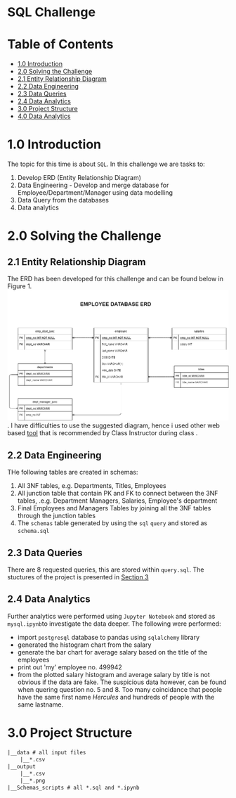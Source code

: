 # SQL Challenge

# Table of Contents
- [1.0 Introduction](#1-introduction)
- [2.0 Solving the Challenge](#2-solving-the-challenge)
-   [2.1 Entity Relationship Diagram](#2.1-Entity-Relationship-Diagram)
-   [2.2 Data Engineering](#2.2-Data-Engineering)
-   [2.3 Data Queries](#2.3-Data-Queries)
-   [2.4 Data Analytics](#2.4-Data-Analytics)
- [3.0 Project Structure](#3.0-Project-Structure)
- [4.0 Data Analytics](#4.0-Data-Analytics)

# 1.0 Introduction
The topic for this time is about `SQL`. In this challenge we are tasks to:
1. Develop ERD (Entity Relationship Diagram)
2. Data Engineering - Develop and merge database for Employee/Department/Manager using data modelling
3. Data Query from the databases
4. Data analytics

# 2.0 Solving the Challenge

## 2.1 Entity Relationship Diagram
The ERD has been developed for this challenge and can be found below in Figure 1.
![ERD for Employees/Managers/Departements](output\Employee_ERD.png). I have difficulties to use the suggested diagram, hence i used other web based [tool](https://app.diagrams.net/) that is recommended by Class Instructor during class .

## 2.2 Data Engineering
THe following tables are created in schemas:
1. All 3NF tables, e.g. Departments, Titles, Employees
2. All junction table that contain PK and FK to connect between the 3NF tables, .e.g. Department Managers, Salaries, Employee's department
3. Final Employees and Managers Tables by joining all the 3NF tables through the junction tables
4. The `schemas` table generated by using the `sql` `query` and stored as `schema.sql` 

## 2.3 Data Queries
There are 8 requested queries, this are stored within `query.sql`. The stuctures of the project is presented in [Section 3](#3.0-Project-Structure)

## 2.4 Data Analytics
Further analytics were performed using `Jupyter Notebook` and stored as `mysql.ipynb`to investigate the data deeper. The following were performed:
- import `postgresql` database to pandas using `sqlalchemy` library
- generated the histogram chart from the salary
- generate the bar chart for average salary based on the title of the employees
- print out 'my' employee no. 499942
- from the plotted salary histogram and average salary by title is not obvious if the data are fake. The suspicious data however, can be found when quering question no. 5 and 8. Too many coincidance that people have the same first name *Hercules* and hundreds of people with the same lastname. 

# 3.0 Project Structure
```
|__data # all input files
    |__*.csv
|__output
    |__*.csv
    |__*.png
|__Schemas_scripts # all *.sql and *.ipynb
```


